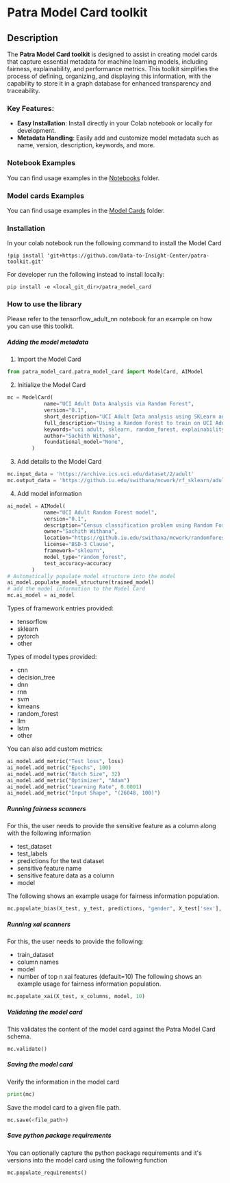 # Patra Model Card toolkit

## Description

The **Patra Model Card toolkit** is designed to assist in creating model cards that capture essential metadata for machine learning models, including fairness, explainability, and performance metrics. This toolkit simplifies the process of defining, organizing, and displaying this information, with the capability to store it in a graph database for enhanced transparency and traceability.

### Key Features:
- **Easy Installation**: Install directly in your Colab notebook or locally for development.
- **Metadata Handling**: Easily add and customize model metadata such as name, version, description, keywords, and more.

### Notebook Examples
You can find usage examples in the [Notebooks](./examples/notebooks) folder.

### Model cards Examples
You can find usage examples in the [Model Cards](./examples/model_cards) folder.

### Installation
In your colab notebook run the following command to install the Model Card
```shell
!pip install 'git+https://github.com/Data-to-Insight-Center/patra-toolkit.git'
```

For developer run the following instead to install locally:
```shell
pip install -e <local_git_dir>/patra_model_card
```

### How to use the library
Please refer to the tensorflow_adult_nn notebook for an example on how you can use this toolkit. 

##### Adding the model metadata

1. Import the Model Card
```python
from patra_model_card.patra_model_card import ModelCard, AIModel
```

2. Initialize the Model Card
```python
mc = ModelCard(
            name="UCI Adult Data Analysis via Random Forest",
            version="0.1",
            short_description="UCI Adult Data analysis using SKLearn and Random Forest",
            full_description="Using a Random Forest to train on UCI Adult Data Analysis",
            keywords="uci adult, sklearn, random_forest, explainability, fairness, fairlearn, shap",
            author="Sachith Withana",
            foundational_model="None",
        )
```

3. Add details to the Model Card
```python
mc.input_data = 'https://archive.ics.uci.edu/dataset/2/adult'
mc.output_data = 'https://github.iu.edu/swithana/mcwork/rf_sklearn/adult_model.pkl'
```

4. Add model information
```python
ai_model = AIModel(
            name="UCI Adult Random Forest model",
            version="0.1",
            description="Census classification problem using Random Forest",
            owner="Sachith Withana",
            location="https://github.iu.edu/swithana/mcwork/randomforest/adult_model.pkl",
            license="BSD-3 Clause",
            framework="sklearn",
            model_type="random_forest",
            test_accuracy=accuracy
        )
# Automatically populate model structure into the model
ai_model.populate_model_structure(trained_model)
# add the model information to the Model Card
mc.ai_model = ai_model
```

Types of framework entries provided:
- tensorflow
- sklearn
- pytorch
- other

Types of model types provided:
- cnn
- decision_tree
- dnn
- rnn
- svm
- kmeans
- random_forest
- llm
- lstm
- other

You can also add custom metrics: 
```python
ai_model.add_metric("Test loss", loss)
ai_model.add_metric("Epochs", 100)
ai_model.add_metric("Batch Size", 32)
ai_model.add_metric("Optimizer", "Adam")
ai_model.add_metric("Learning Rate", 0.0001)
ai_model.add_metric("Input Shape", "(26048, 100)")
```

##### Running fairness scanners

For this, the user needs to provide the sensitive feature as a column along with the following information
- test_dataset
- test_labels
- predictions for the test dataset
- sensitive feature name
- sensitive feature data as a column
- model

The following shows an example usage for fairness information population.
```python
mc.populate_bias(X_test, y_test, predictions, "gender", X_test['sex'], clf)
```

##### Running xai scanners

For this, the user needs to provide the following:
- train_dataset
- column names
- model
- number of top n xai features (default=10)
The following shows an example usage for fairness information population.
```python
mc.populate_xai(X_test, x_columns, model, 10)
```

##### Validating the model card
This validates the content of the model card against the Patra Model Card schema.
```python
mc.validate()
```


##### Saving the model card
Verify the information in the model card
```python
print(mc)
```

Save the model card to a given file path. 
```python
mc.save(<file_path>)
```

##### Save python package requirements 
You can optionally capture the python package requirements and it's versions into the model card using the following function

```python
mc.populate_requirements()
```



